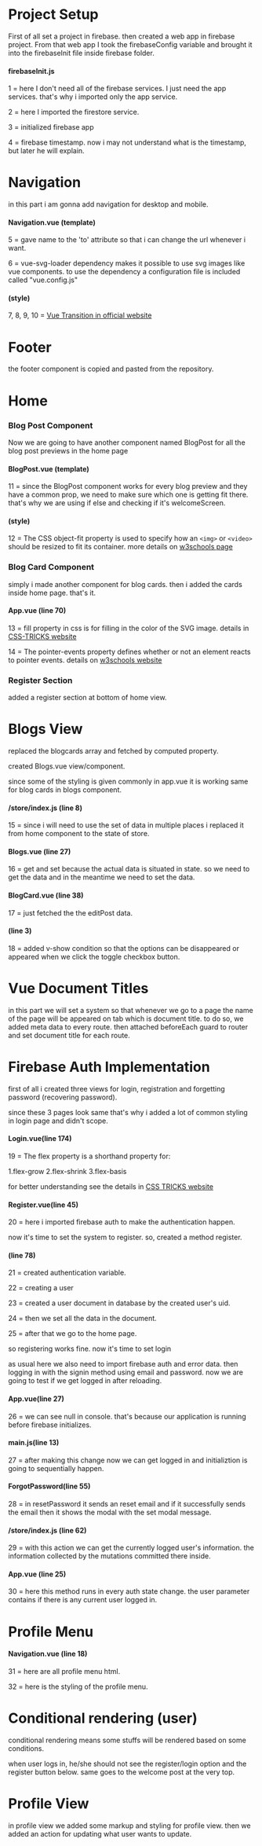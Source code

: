 # Project Setup
First of all set a project in firebase. then created a web app in firebase project. From that web app I took the firebaseConfig variable and brought it into the firebaseInit file inside firebase folder.

#### firebaseInit.js
1 = here I don't need all of the firebase services. I just need the app services. that's why i imported only the app service.

2 = here I imported the firestore service.

3 = initialized firebase app

4 = firebase timestamp. now i may not understand what is the timestamp, but later he will explain.

# Navigation
in this part i am gonna add navigation for desktop and mobile.

#### Navigation.vue (template)
5 = gave name to the 'to' attribute so that i can change the url whenever i want.

6 = vue-svg-loader dependency makes it possible to use svg images like vue components. to use the dependency a configuration file is included called "vue.config.js"

#### (style)
7, 8, 9, 10 = [Vue Transition in official website](https://vuejs.org/v2/guide/transitions.html#Transition-Classes)

# Footer
the footer component is copied and pasted from the repository.

# Home
### Blog Post Component
Now we are going to have another component named BlogPost for all the blog post previews in the home page

#### BlogPost.vue (template)
11 = since the BlogPost component works for every blog preview and they have a common prop, we need to make sure which one is getting fit there. that's why we are using if else and checking if it's welcomeScreen.

#### (style)
12 = The CSS object-fit property is used to specify how an `<img>` or `<video>` should be resized to fit its container. more details on [w3schools page](https://www.w3schools.com/csS/css3_object-fit.asp)

### Blog Card Component
simply i made another component for blog cards. then i added the cards inside home page. that's it.

#### App.vue (line 70)
13 = fill property in css is for filling in the color of the SVG image. details in [CSS-TRICKS website](https://css-tricks.com/almanac/properties/f/fill/)

14 = The pointer-events property defines whether or not an element reacts to pointer events. details on [w3schools website](https://www.w3schools.com/csSref/css3_pr_pointer-events.asp)

### Register Section
added a register section at bottom of home view.

# Blogs View
replaced the blogcards array and fetched by computed property.

created Blogs.vue view/component.

since some of the styling is given commonly in app.vue it is working same for blog cards in blogs component.

#### /store/index.js (line 8)
15 = since i will need to use the set of data in multiple places i replaced it from home component to the state of store.

#### Blogs.vue (line 27)
16 = get and set because the actual data is situated in state. so we need to get the data and in the meantime we need to set the data.

#### BlogCard.vue (line 38)
17 = just fetched the the editPost data.

#### (line 3)
18 = added v-show condition so that the options can be disappeared or appeared when we click the toggle checkbox button.

# Vue Document Titles
in this part we will set a system so that whenever we go to a page the name of the page will be appeared on tab which is document title.
to do so, we added meta data to every route. then attached beforeEach guard to router and set document title for each route.

# Firebase Auth Implementation
first of all i created three views for login, registration and forgetting password (recovering password).

since these 3 pages look same that's why i added a lot of common styling in login page and didn't scope.

#### Login.vue(line 174)
19 = The flex property is a shorthand property for:

1.flex-grow
2.flex-shrink
3.flex-basis

for better understanding see the details in [CSS TRICKS website](https://css-tricks.com/almanac/properties/f/flex/)

#### Register.vue(line 45)
20 = here i imported firebase auth to make the authentication happen.

now it's time to set the system to register. so, created a method register.

#### (line 78)
21 = created authentication variable.

22 = creating a user

23 = created a user document in database by the created user's uid.

24 = then we set all the data in the document.

25 = after that we go to the home page.

so registering works fine. now it's time to set login

as usual here we also need to import firebase auth and error data. then logging in with the signin method using email and password. now we are going to test if we get logged in after reloading.

#### App.vue(line 27)
26 = we can see null in console. that's because our application is running before firebase initializes.

#### main.js(line 13)
27 = after making this change now we can get logged in and initializtion is going to sequentially happen.

#### ForgotPassword(line 55)
28 = in resetPassword it sends an reset email and if it successfully sends the email then it shows the modal with the set modal message. 

#### /store/index.js (line 62)
29 = with this action we can get the currently logged user's information. the information collected by the mutations committed there inside.

#### App.vue (line 25)
30 = here this method runs in every auth state change. the user parameter contains if there is any current user logged in.

# Profile Menu
#### Navigation.vue (line 18)
31 = here are all profile menu html.

32 = here is the styling of the profile menu.

# Conditional rendering (user)
conditional rendering means some stuffs will be rendered based on some conditions.

when user logs in, he/she should not see the register/login option and the register button below. same goes to the welcome post at the very top.

# Profile View
in profile view we added some markup and styling for profile view. then we added an action for updating what user wants to update.